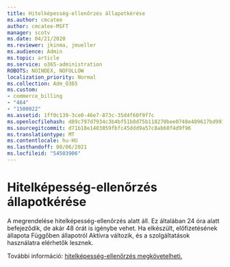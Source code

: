 ```yaml
---
title: Hitelképesség-ellenőrzés állapotkérése
ms.author: cmcatee
author: cmcatee-MSFT
manager: scotv
ms.date: 04/21/2020
ms.reviewer: jkinma, jmueller
ms.audience: Admin
ms.topic: article
ms.service: o365-administration
ROBOTS: NOINDEX, NOFOLLOW
localization_priority: Normal
ms.collection: Adm_O365
ms.custom:
- commerce_billing
- "464"
- "1500022"
ms.assetid: 1ff0c139-3ce0-46e7-873c-35d4f60f9f7c
ms.openlocfilehash: d89c797d7934c3b4bf51b8d75b118270bee0748e409617bd991b9eb1a38ce5c9
ms.sourcegitcommit: d71b18e1403859fbfc45ddd9a57c8ab68f4d9f96
ms.translationtype: MT
ms.contentlocale: hu-HU
ms.lasthandoff: 08/06/2021
ms.locfileid: "54503906"
---
```

# <a name="credit-check-status-request"></a>Hitelképesség-ellenőrzés állapotkérése

A megrendelése hitelképesség-ellenőrzés alatt áll. Ez általában 24 óra alatt befejeződik, de akár 48 órát is igénybe vehet. Ha elkészült, előfizetésének állapota Függőben állapotról Aktívra változik, és a szolgáltatások használatra elérhetők lesznek.

További információ: [hitelképesség-ellenőrzés megkövetelheti.](/microsoft-365/commerce/billing-and-payments/pay-for-your-subscription#pay-by-invoice-check-or-eft)

